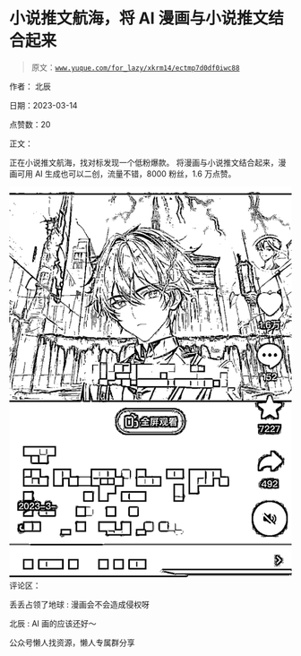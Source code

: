 # 小说推文航海，将 AI 漫画与小说推文结合起来

> 原文：[`www.yuque.com/for_lazy/xkrm14/ectmp7d0df0iwc88`](https://www.yuque.com/for_lazy/xkrm14/ectmp7d0df0iwc88)



作者： 北辰



日期：2023-03-14



点赞数：20

<ne-hole id="ub46f938d" data-lake-id="ub46f938d">

正文：



正在小说推文航海，找对标发现一个低粉爆款。 将漫画与小说推文结合起来，漫画可用 AI 生成也可以二创，流量不错，8000 粉丝，1.6 万点赞。



![](img/83aa29ab93fab9878e91c5f26b1f168a.png)  <ne-hole id="u1f8ad05d" data-lake-id="u1f8ad05d"><ne-p id="u9910fc6e" data-lake-id="u9910fc6e">评论区：



丢丢占领了地球 : 漫画会不会造成侵权呀



北辰 : AI 画的应该还好～

<ne-hole id="uaccf20ee" data-lake-id="uaccf20ee">

公众号懒人找资源，懒人专属群分享

</ne-hole></ne-hole></ne-p></ne-hole>